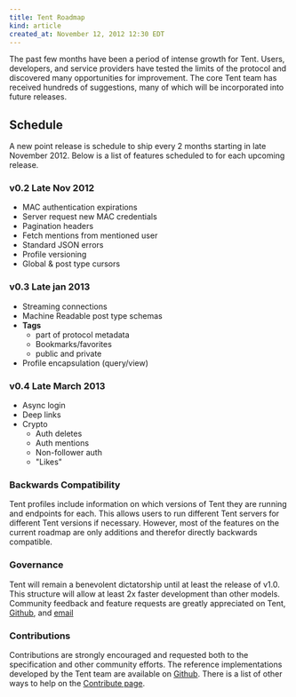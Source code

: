 ```yaml
---
title: Tent Roadmap
kind: article
created_at: November 12, 2012 12:30 EDT
---
```


The past few months have been a period of intense growth for Tent. Users, developers, and service providers have tested the limits of the protocol and discovered many opportunities for improvement. The core Tent team has received hundreds of suggestions, many of which will be incorporated into future releases.

## Schedule

A new point release is schedule to ship every 2 months starting in late November 2012. Below is a list of features scheduled to for each upcoming release.

### v0.2 Late Nov 2012

 - MAC authentication expirations
 - Server request new MAC credentials 
 - Pagination headers
 - Fetch mentions from mentioned user 
 - Standard JSON errors
 - Profile versioning
 - Global & post type cursors
 
### v0.3 Late jan 2013

 - Streaming connections
 - Machine Readable post type schemas
 - **Tags**
 	- part of protocol metadata
 	- Bookmarks/favorites
 	- public and private
 - Profile encapsulation (query/view)

 	 
### v0.4 Late March 2013

 - Async login
 - Deep links
 - Crypto
	 - Auth deletes
	 - Auth mentions
	 - Non-follower auth
 	 - "Likes"

### Backwards Compatibility

Tent profiles include information on which versions of Tent they are running and endpoints for each. This allows users to run different Tent servers for different Tent versions if necessary. However, most of the features on the current roadmap are only additions and therefor directly backwards compatible.

### Governance

Tent will remain a benevolent dictatorship until at least the release of v1.0. This structure will allow at least 2x faster development than other models. Community feedback and feature requests are greatly appreciated on Tent, [Github](https://github.com/tent/tent.io), and [email](mailto:contact@tent.io) 

### Contributions

Contributions are strongly encouraged and requested both to the specification and other community efforts. The reference implementations developed by the Tent team are available on [Github](https://github.com/tent/). There is a list of other ways to help on the [Contribute page](http://tent.io/contribute).